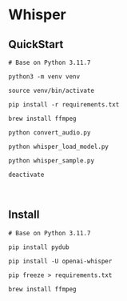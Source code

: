 Whisper
=====
QuickStart
-----
```
# Base on Python 3.11.7

python3 -m venv venv

source venv/bin/activate

pip install -r requirements.txt
```
```
brew install ffmpeg
```
```
python convert_audio.py

python whisper_load_model.py

python whisper_sample.py
```
```
deactivate
```
<br />

Install
-----
```
# Base on Python 3.11.7

pip install pydub

pip install -U openai-whisper
```
```
pip freeze > requirements.txt
```
```
brew install ffmpeg
```
<br />
